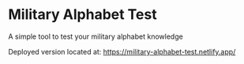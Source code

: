 # Military Alphabet Test

A simple tool to test your military alphabet knowledge

Deployed version located at: https://military-alphabet-test.netlify.app/
